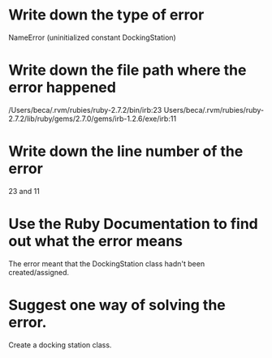 # Write down the type of error
NameError (uninitialized constant DockingStation)

# Write down the file path where the error happened
/Users/beca/.rvm/rubies/ruby-2.7.2/bin/irb:23
Users/beca/.rvm/rubies/ruby-2.7.2/lib/ruby/gems/2.7.0/gems/irb-1.2.6/exe/irb:11

# Write down the line number of the error
23 and 11

# Use the Ruby Documentation to find out what the error means
The error meant that the DockingStation class hadn't been created/assigned.

# Suggest one way of solving the error.
Create a docking station class.